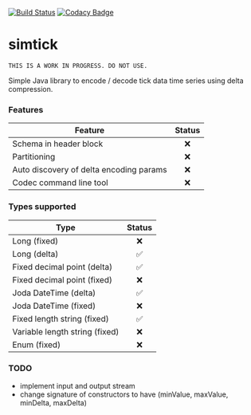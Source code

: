 [![Build Status](https://travis-ci.org/chimpler/simtick.svg?branch=master)](https://travis-ci.org/chimpler/simtick)
[![Codacy Badge](https://api.codacy.com/project/badge/grade/a3d06125f57243be8b9d399c607f575b)](https://www.codacy.com/app/francois-dangngoc/simtick)

simtick
=======

    THIS IS A WORK IN PROGRESS. DO NOT USE.

Simple Java library to encode / decode tick data time series using delta compression.

### Features

Feature                                 | Status
----------------------------------------| :----:
Schema in header block                  | :x:
Partitioning                            | :x:
Auto discovery of delta encoding params | :x:
Codec command line tool                 | :x:

### Types supported

Type                           | Status
-------------------------------| :----:
Long (fixed)                   | :x:
Long (delta)                   | :white_check_mark:
Fixed decimal point (delta)    | :white_check_mark:
Fixed decimal point (fixed)    | :x:
Joda DateTime (delta)          | :white_check_mark:
Joda DateTime (fixed)          | :x:
Fixed length string (fixed)    | :white_check_mark:
Variable length string (fixed) | :x:
Enum (fixed)                   | :x:

### TODO

- implement input and output stream
- change signature of constructors to have (minValue, maxValue, minDelta, maxDelta)